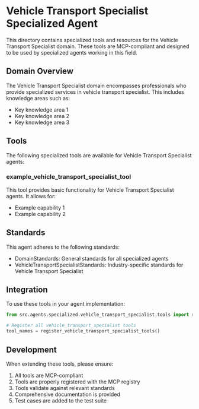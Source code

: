 # Vehicle Transport Specialist Specialized Agent

This directory contains specialized tools and resources for the Vehicle Transport Specialist domain. These tools are MCP-compliant and designed to be used by specialized agents working in this field.

## Domain Overview

The Vehicle Transport Specialist domain encompasses professionals who provide specialized services in vehicle transport specialist. This includes knowledge areas such as:

- Key knowledge area 1
- Key knowledge area 2
- Key knowledge area 3

## Tools

The following specialized tools are available for Vehicle Transport Specialist agents:

### example_vehicle_transport_specialist_tool

This tool provides basic functionality for Vehicle Transport Specialist agents. It allows for:

- Example capability 1
- Example capability 2

## Standards

This agent adheres to the following standards:

- DomainStandards: General standards for all specialized agents
- VehicleTransportSpecialistStandards: Industry-specific standards for Vehicle Transport Specialist

## Integration

To use these tools in your agent implementation:

```python
from src.agents.specialized.vehicle_transport_specialist.tools import register_vehicle_transport_specialist_tools

# Register all vehicle_transport_specialist tools
tool_names = register_vehicle_transport_specialist_tools()
```

## Development

When extending these tools, please ensure:

1. All tools are MCP-compliant
2. Tools are properly registered with the MCP registry
3. Tools validate against relevant standards
4. Comprehensive documentation is provided
5. Test cases are added to the test suite
